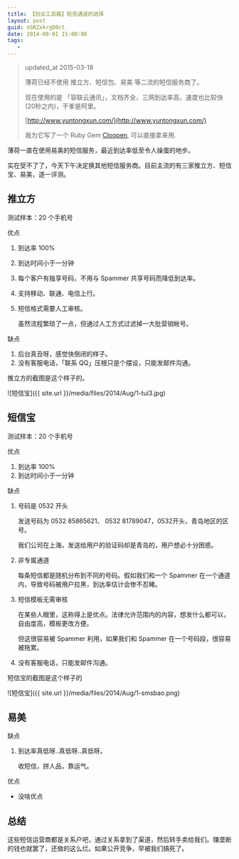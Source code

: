 ```yaml
---
title: 【创业工具箱】短信通道的选择
layout: post
guid: nSRZxkrgD0ct
date: 2014-08-01 15:00:00
tags:
   -
---
```


> updated_at 2015-03-18
>
> 薄荷已经不使用 推立方、短信包、易美 等二流的短信服务商了。
>
> 现在使用的是 「容联云通讯」，文档齐全，三网到达率高，速度也比较快 (20秒之内)，干爹是阿里。
>
> [http://www.yuntongxun.com/](http://www.yuntongxun.com/)
>
> 我为它写了一个 Ruby Gem [Cloopen](https://github.com/xiewenwei/cloopen), 可以直接拿来用.

薄荷一直在使用易美的短信服务，最近到达率低至令人操蛋的地步。

实在受不了了，今天下午决定换其他短信服务商。目前主流的有三家推立方、短信宝、易美，逐一评测。


## 推立方

测试样本：20 个手机号

优点

1. 到达率 100%
2. 到达时间小于一分钟

1. 每个客户有独享号码，不用与 Spammer 共享号码而降低到达率。

2. 支持移动、联通、电信上行。
3. 短信格式需要人工审核。

    虽然流程繁琐了一点，但通过人工方式过滤掉一大批营销帐号。


缺点

1. 后台真丑呀，感觉快倒闭的样子。
2. 没有客服电话，「联系 QQ」压根只是个摆设，只能发邮件沟通。

推立方的截图是这个样子的。

![短信宝]({{ site.url }}/media/files/2014/Aug/1-tui3.jpg)

## 短信宝

测试样本：20 个手机号

优点

1. 到达率 100%
2. 到达时间小于一分钟


缺点

1. 号码是 0532 开头

    发送号码为 0532 85865621、 0532 81789047，0532开头，青岛地区的区号。

    我们公司在上海，发送给用户的验证码却是青岛的，用户想必十分困惑。

2. 非专属通道

    每条短信都是随机分布到不同的号码。假如我们和一个 Spammer 在一个通道内，导致号码被用户拉黑，到达率估计会惨不忍睹。


3. 短信模板无需审核

    在某些人眼里，这称得上是优点。法律允许范围内的内容，想发什么都可以，自由度高，模板更改方便。

    但这很容易被 Spammer 利用，如果我们和 Spammer 在一个号码段，很容易被拖累。

4. 没有客服电话，只能发邮件沟通。

短信宝的截图是这个样子的

![短信宝]({{ site.url }}/media/files/2014/Aug/1-smsbao.png)


## 易美

缺点

1. 到达率真低呀..真低呀..真低呀。

    收短信，拼人品，靠运气。

优点

* 没啥优点


## 总结

这些短信运营商都是关系户吧，通过关系拿到了渠道，然后转手卖给我们。赚垄断的钱也就罢了，还做的这么烂。如果公开竞争，早被我们搞死了。
